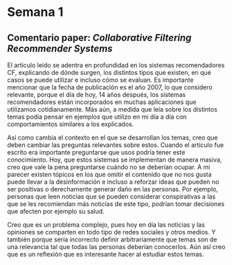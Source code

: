 # Semana 1
## Comentario paper: *Collaborative Filtering Recommender Systems*

El artículo leído se adentra en profundidad en los sistemas recomendadores CF, explicando de dónde surgen, los distintos tipos que existen, en qué casos se puede utilizar e incluso cómo se evaluan. Es importante mencionar que la fecha de publicación es el año 2007, lo que considero relevante, porque el día de hoy, 14 años después, los sistemas recomendadores están incorporados en muchas aplicaciones que utilizamos cotidianamente. Más aún, a medida que leía sobre los distintos temas podía pensar en ejemplos que utilizo en mi día a día con comportamientos similares a los explicados.

Así como cambia el contexto en el que se desarrollan los temas, creo que deben cambiar las preguntas relevantes sobre estos. Cuando el artículo fue escrito era importante preguntarse que usos podría tener este conocimiento. Hoy, que estos sistemas se implementan de manera masiva, creo que vale la pena preguntarse cuándo no se deberían ocupar. A mi parecer existen tópicos en los que omitir el contenido que no nos gusta puede llevar a la desinformación e incluso a reforzar ideas que pueden no ser positivas o derechamente generar daño en las personas. Por ejemplo, personas que leen noticias que se pueden considerar conspirativas a las que se les recomiendan más noticias de este tipo, podrían tomar decisiones que afecten por ejemplo su salud.

Creo que es un problema complejo, pues hoy en día las noticias y las opiniones se comparten en todo tipo de redes sociales y otros medios. Y también porque sería incorrecto definir arbitrariamente que temas son de una relevancia tal que todas las personas deberían conocerlos. Aún así creo que es un reflexión que es interesante hacer al estudiar estos temas.  
